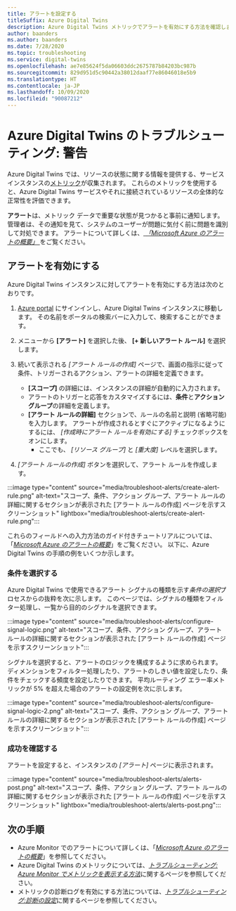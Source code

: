 ```yaml
---
title: アラートを設定する
titleSuffix: Azure Digital Twins
description: Azure Digital Twins メトリックでアラートを有効にする方法を確認します。
author: baanders
ms.author: baanders
ms.date: 7/28/2020
ms.topic: troubleshooting
ms.service: digital-twins
ms.openlocfilehash: ae7e85624f5da06603ddc2675787b84203bc987b
ms.sourcegitcommit: 829d951d5c90442a38012daaf77e86046018e5b9
ms.translationtype: HT
ms.contentlocale: ja-JP
ms.lasthandoff: 10/09/2020
ms.locfileid: "90087212"
---
```

# <a name="troubleshooting-azure-digital-twins-alerts"></a>Azure Digital Twins のトラブルシューティング: 警告

Azure Digital Twins では、リソースの状態に関する情報を提供する、サービス インスタンスの[メトリック](troubleshoot-metrics.md)が収集されます。 これらのメトリックを使用すると、Azure Digital Twins サービスやそれに接続されているリソースの全体的な正常性を評価できます。

**アラート**は、メトリック データで重要な状態が見つかると事前に通知します。 管理者は、その通知を見て、システムのユーザーが問題に気付く前に問題を識別して対処できます。 アラートについて詳しくは、[ *「Microsoft Azure のアラートの概要」* ](../azure-monitor/platform/alerts-overview.md)をご覧ください。

## <a name="turn-on-alerts"></a>アラートを有効にする

Azure Digital Twins インスタンスに対してアラートを有効にする方法は次のとおりです。

1. [Azure portal](https://portal.azure.com) にサインインし、Azure Digital Twins インスタンスに移動します。 その名前をポータルの検索バーに入力して、検索することができます。 

2. メニューから **[アラート]** を選択した後、 **[+ 新しいアラート ルール]** を選択します。

3. 続いて表示される *[アラート ルールの作成]* ページで、画面の指示に従って条件、トリガーされるアクション、アラートの詳細を定義できます。     
    * **[スコープ]** の詳細には、インスタンスの詳細が自動的に入力されます。
    * アラートのトリガーと応答をカスタマイズするには、**条件**と**アクション グループ**の詳細を定義します。
    * **[アラート ルールの詳細]** セクションで、ルールの名前と説明 (省略可能) を入力します。 アラートが作成されるとすぐにアクティブになるようにするには、 _[作成時にアラート ルールを有効にする]_ チェックボックスをオンにします。
        - ここでも、 _[リソース グループ]_ と _[重大度]_ レベルを選択します。

4. _[アラート ルールの作成]_ ボタンを選択して、アラート ルールを作成します。

:::image type="content" source="media/troubleshoot-alerts/create-alert-rule.png" alt-text="スコープ、条件、アクション グループ、アラート ルールの詳細に関するセクションが表示された [アラート ルールの作成] ページを示すスクリーンショット" lightbox="media/troubleshoot-alerts/create-alert-rule.png":::

これらのフィールドへの入力方法のガイド付きチュートリアルについては、「[*Microsoft Azure のアラートの概要*](../azure-monitor/platform/alerts-overview.md)」をご覧ください。 以下に、Azure Digital Twins の手順の例をいくつか示します。

### <a name="select-conditions"></a>条件を選択する

Azure Digital Twins で使用できるアラート シグナルの種類を示す*条件の選択*プロセスからの抜粋を次に示します。 このページでは、シグナルの種類をフィルター処理し、一覧から目的のシグナルを選択できます。

:::image type="content" source="media/troubleshoot-alerts/configure-signal-logic.png" alt-text="スコープ、条件、アクション グループ、アラート ルールの詳細に関するセクションが表示された [アラート ルールの作成] ページを示すスクリーンショット":::

シグナルを選択すると、アラートのロジックを構成するように求められます。 ディメンションをフィルター処理したり、アラートのしきい値を設定したり、条件をチェックする頻度を設定したりできます。 平均ルーティング エラー率メトリックが 5% を超えた場合のアラートの設定例を次に示します。

:::image type="content" source="media/troubleshoot-alerts/configure-signal-logic-2.png" alt-text="スコープ、条件、アクション グループ、アラート ルールの詳細に関するセクションが表示された [アラート ルールの作成] ページを示すスクリーンショット":::

### <a name="verify-success"></a>成功を確認する

アラートを設定すると、インスタンスの *[アラート]* ページに表示されます。
 
:::image type="content" source="media/troubleshoot-alerts/alerts-post.png" alt-text="スコープ、条件、アクション グループ、アラート ルールの詳細に関するセクションが表示された [アラート ルールの作成] ページを示すスクリーンショット" lightbox="media/troubleshoot-alerts/alerts-post.png":::

## <a name="next-steps"></a>次の手順

* Azure Monitor でのアラートについて詳しくは、「[*Microsoft Azure のアラートの概要*](../azure-monitor/platform/alerts-overview.md)」を参照してください。
* Azure Digital Twins のメトリックについては、[*トラブルシューティング: Azure Monitor でメトリックを表示する方法*](troubleshoot-metrics.md)に関するページを参照してください。
* メトリックの診断ログを有効にする方法については、[*トラブルシューティング:診断の設定*](troubleshoot-diagnostics.md)に関するページを参照してください。

